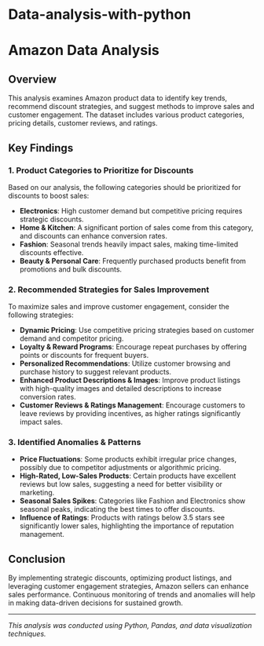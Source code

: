 # Data-analysis-with-python
# Amazon Data Analysis

## Overview
This analysis examines Amazon product data to identify key trends, recommend discount strategies, and suggest methods to improve sales and customer engagement. The dataset includes various product categories, pricing details, customer reviews, and ratings.

## Key Findings
### 1. **Product Categories to Prioritize for Discounts**
Based on our analysis, the following categories should be prioritized for discounts to boost sales:
- **Electronics**: High customer demand but competitive pricing requires strategic discounts.
- **Home & Kitchen**: A significant portion of sales come from this category, and discounts can enhance conversion rates.
- **Fashion**: Seasonal trends heavily impact sales, making time-limited discounts effective.
- **Beauty & Personal Care**: Frequently purchased products benefit from promotions and bulk discounts.

### 2. **Recommended Strategies for Sales Improvement**
To maximize sales and improve customer engagement, consider the following strategies:
- **Dynamic Pricing**: Use competitive pricing strategies based on customer demand and competitor pricing.
- **Loyalty & Reward Programs**: Encourage repeat purchases by offering points or discounts for frequent buyers.
- **Personalized Recommendations**: Utilize customer browsing and purchase history to suggest relevant products.
- **Enhanced Product Descriptions & Images**: Improve product listings with high-quality images and detailed descriptions to increase conversion rates.
- **Customer Reviews & Ratings Management**: Encourage customers to leave reviews by providing incentives, as higher ratings significantly impact sales.

### 3. **Identified Anomalies & Patterns**
- **Price Fluctuations**: Some products exhibit irregular price changes, possibly due to competitor adjustments or algorithmic pricing.
- **High-Rated, Low-Sales Products**: Certain products have excellent reviews but low sales, suggesting a need for better visibility or marketing.
- **Seasonal Sales Spikes**: Categories like Fashion and Electronics show seasonal peaks, indicating the best times to offer discounts.
- **Influence of Ratings**: Products with ratings below 3.5 stars see significantly lower sales, highlighting the importance of reputation management.

## Conclusion
By implementing strategic discounts, optimizing product listings, and leveraging customer engagement strategies, Amazon sellers can enhance sales performance. Continuous monitoring of trends and anomalies will help in making data-driven decisions for sustained growth.

---
*This analysis was conducted using Python, Pandas, and data visualization techniques.*

